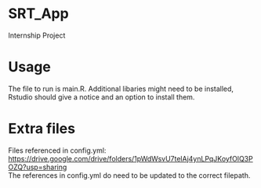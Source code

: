 # SRT_App
Internship Project

# Usage
The file to run is main.R. Additional libaries might need to be installed, Rstudio should give a notice and an option to install them.

# Extra files
Files referenced in config.yml:
https://drive.google.com/drive/folders/1pWdWsvU7telAj4ynLPqJKoyfOlQ3POZQ?usp=sharing<br>
The references in config.yml do need to be updated to the correct filepath.
